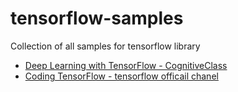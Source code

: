 # tensorflow-samples
Collection of all samples for tensorflow library 
 * [Deep Learning with TensorFlow - CognitiveClass](https://courses.cognitiveclass.ai/courses/course-v1:CognitiveClass+ML0120ENv2+2018/courseware/407a9f86565c44189740699636b4fb85/d82ba5edac4f40efa334fff96b944b34/#)
 * [Coding TensorFlow - tensorflow officail chanel](https://www.youtube.com/playlist?list=PLQY2H8rRoyvwLbzbnKJ59NkZvQAW9wLbx)
